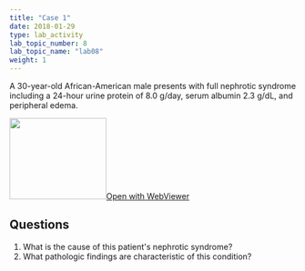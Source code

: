 ```yaml
---
title: "Case 1"
date: 2018-01-29
type: lab_activity
lab_topic_number: 8
lab_topic_name: "lab08"
weight: 1
---
```

<div class="entrybody">
<p>A 30-year-old African-American male presents with full nephrotic syndrome including a 24-hour urine protein of 8.0 g/day, serum albumin 2.3 g/dL, and peripheral edema.<br clear="all"></p>

<div class="thumbnail"><a href="http://virtualslides.cumc.columbia.edu/Renal%20Path%2001.svs/view.apml?" target="_blank"><img alt="" src="/assets/images/slide_renal_case1.jpg" width="170" height="143" class="mt-image-left"></a><a href="http://virtualslides.cumc.columbia.edu/Renal%20Path%2001.svs/view.apml?" target="_blank">Open with WebViewer</a></div>

<h2>Questions</h2>


<ol>
<li>What is the cause of this patient's nephrotic syndrome?</li>
<li>What pathologic findings are characteristic of this condition?</li>
</ol>


						
</div>
